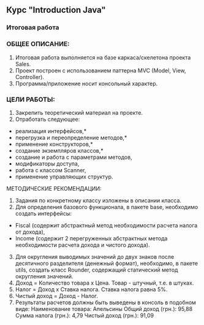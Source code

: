 ## Курс "Introduction Java"
### Итоговая работа

### ОБЩЕЕ ОПИСАНИЕ:
1) Итоговая работа выполняется на базе каркаса/скелетона
проекта Sales.
2) Проект построен с использованием паттерна MVC (Model, View, Controller).
3) Программа/приложение носит консольный характер.

### ЦЕЛИ РАБОТЫ:
1) Закрепить теоретический материал на проекте.
2) Отработать следующее:
 - реализация интерфейсов,*
 - перегрузка и переопределение методов,*
 - применение конструкторов,*
 - создание экземпляров классов,*
 - создание и работа с параметрами методов,
 - модификаторы доступа,
 - работа с классом Scanner,
 - применение управляющих структур.

МЕТОДИЧЕСКИЕ РЕКОМЕНДАЦИИ:
1) Задания по конкретному классу изложены в
описании класса.
2) Для определения базового функционала,
в пакете base, необходимо создать интерфейсы:
- Fiscal (содержит абстрактный метод необходимости
расчета налога от дохода),
- Income (содержит 2 перегруженных абстрактных метода
необходимости расчета дохода и чистого дохода).
3) Для округления выводимых значений до двух знаков
после десятичного разделителя (денежный формат), необходимо,
в пакете utils, создать класс Rounder, содержащий статический
метод округления значений.
4) Доход = Количество товара х Цена.
Товар - штучный, т.е. в штуках.
5) Налог = Доход х Ставка налога.
Ставка налога равна 5%.
6) Чистый доход = Доход - Налог.
7) Результаты расчетов должны быть выведены в консоль
в подобном виде:
Наименование товара: Апельсины
Общий доход (грн.): 95,88
Сумма налога (грн.): 4,79
Чистый доход (грн.): 91,09

